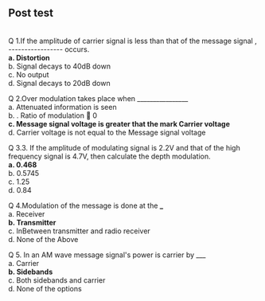 ## Post test

<br>
Q 1.If the amplitude of carrier signal is less than that of the message signal , ----------------- occurs.<br>
<b>a. Distortion<br></b>
b. Signal decays to 40dB down<br>
c. No output<br>
d. Signal decays to 20dB down<br>

Q 2.Over modulation takes place when ________________<br>
a. Attenuated information is seen<br>
b. . Ratio of modulation  0<br>
<b>c. Message signal voltage is greater that the mark Carrier voltage<br></b>
d. Carrier voltage is not equal to the Message signal voltage <br>

Q 3.3.	If the amplitude of modulating signal is 2.2V and that of the high frequency signal is 4.7V, then calculate the depth modulation.<br>
<b>a. 0.468<br></b>
b. 0.5745<br>
c. 1.25<br>
d. 0.84<br>

Q 4.Modulation of the message is done at the **\_**<br>
a. Receiver<br>
<b>b. Transmitter<br></b>
c. InBetween transmitter and radio receiver<br>
d. None of the Above<br>

Q 5. In an AM wave message signal's power is carrier by \_\_\_ <br>
a. Carrier<br>
<b>b. Sidebands<br></b>
c. Both sidebands and carrier<br>
d. None of the options<br>
